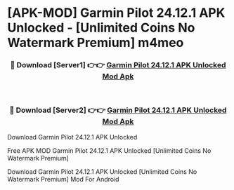 # [APK-MOD] Garmin Pilot 24.12.1 APK Unlocked - [Unlimited Coins No Watermark Premium] m4meo



<div align="center">
<h3>🔴 Download [Server1] 👉👉 <a href="https://momento.my/?title=Garmin_Pilot_24.12.1_APK_Unlocked">Garmin Pilot 24.12.1 APK Unlocked Mod Apk</a></h3><br>

<h3>🔴 Download [Server2] 👉👉 <a href="https://momento.my/?title=Garmin_Pilot_24.12.1_APK_Unlocked">Garmin Pilot 24.12.1 APK Unlocked Mod Apk</a></h3>
</div>



Download Garmin Pilot 24.12.1 APK Unlocked 

Free APK MOD Garmin Pilot 24.12.1 APK Unlocked [Unlimited Coins No Watermark Premium]

Download Garmin Pilot 24.12.1 APK Unlocked [Unlimited Coins No Watermark Premium] Mod For Android
